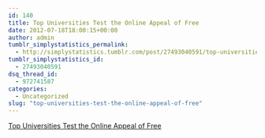 ```yaml
---
id: 140
title: Top Universities Test the Online Appeal of Free
date: 2012-07-18T18:00:15+00:00
author: admin
tumblr_simplystatistics_permalink:
  - http://simplystatistics.tumblr.com/post/27493040591/top-universities-test-the-online-appeal-of-free
tumblr_simplystatistics_id:
  - 27493040591
dsq_thread_id:
  - 972741587
categories:
  - Uncategorized
slug: "top-universities-test-the-online-appeal-of-free"
---
```

[Top Universities Test the Online Appeal of Free](http://www.nytimes.com/2012/07/18/education/top-universities-test-the-online-appeal-of-free.html?smid=tu-share)
